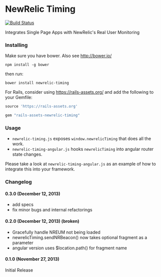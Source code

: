 NewRelic Timing
===============

[![Build Status](https://travis-ci.org/uken/newrelic-timing.png?branch=master)](https://travis-ci.org/uken/newrelic-timing)

Integrates Single Page Apps with NewRelic's Real User Monitoring

### Installing

Make sure you have bower. Also see http://bower.io/

    npm install -g bower

then run:

    bower install newrelic-timing

For Rails, consider using https://rails-assets.org/ and add the following to your Gemfile:

```ruby
source 'https://rails-assets.org'

gem "rails-assets-newrelic-timing"
```

### Usage

- `newrelic-timing.js` exposes `window.newrelicTiming` that does all the work.
- `newrelic-timing-angular.js` hooks `newrelicTiming` into angular router state changes.

Please take a look at `newrelic-timing-angular.js` as an example of how to integrate this into your framework.

### Changelog

#### 0.3.0 (December 12, 2013)

- add specs
- fix minor bugs and internal refactorings

#### 0.2.0 (December 12, 2013) (broken)

- Gracefully handle NREUM not being loaded
- newrelicTiming.sendNRBeacon() now takes optional fragment as a parameter
- angular version uses $location.path() for fragment name

#### 0.1.0 (November 27, 2013)

Initial Release

